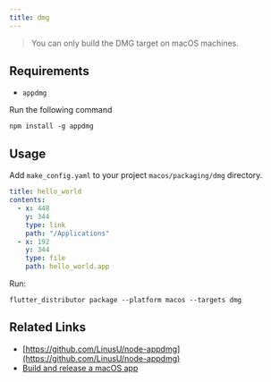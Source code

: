 ```yaml
---
title: dmg
---
```


> You can only build the DMG target on macOS machines.

## Requirements

* `appdmg`

Run the following command

```
npm install -g appdmg
```

## Usage

Add `make_config.yaml` to your project `macos/packaging/dmg` directory.

```yaml
title: hello_world
contents:
  - x: 448
    y: 344
    type: link
    path: "/Applications"
  - x: 192
    y: 344
    type: file
    path: hello_world.app
```

Run:

```
flutter_distributor package --platform macos --targets dmg
```

## Related Links

* [https://github.com/LinusU/node-appdmg](https://github.com/LinusU/node-appdmg)
* [Build and release a macOS app](https://docs.flutter.dev/deployment/macos)

